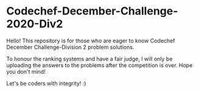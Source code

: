 # Codechef-December-Challenge-2020-Div2
Hello!
This repository is for those who are eager to know Codechef December Challenge-Division 2 problem solutions.

To honour the ranking systems and have a fair judge, I will only be uploading the answers to the problems after the competition is over.
Hope you don't mind!

Let's be coders with integrity! :)
